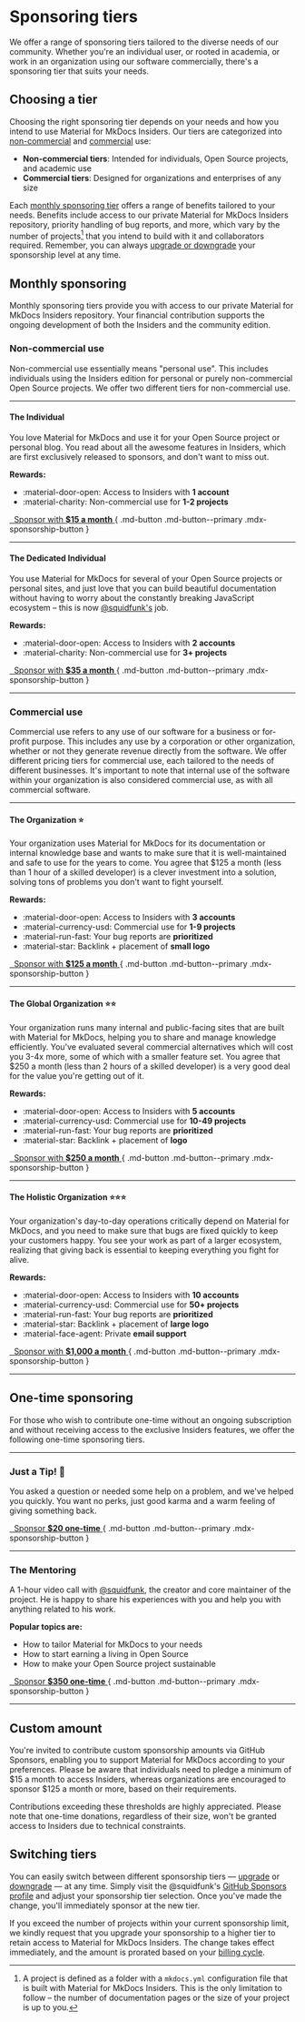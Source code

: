 # Sponsoring tiers

We offer a range of sponsoring tiers tailored to the diverse needs of our
community. Whether you're an individual user, or rooted in academia, or work in
an organization using our software commercially, there's a sponsoring tier
that suits your needs.

## Choosing a tier

Choosing the right sponsoring tier depends on your needs and how you intend to
use Material for MkDocs Insiders. Our tiers are categorized into [non-commercial]
and [commercial] use:

  - __Non-commercial tiers__: Intended for individuals, Open Source projects,
    and academic use
  - __Commercial tiers__: Designed for organizations and enterprises of any size

Each [monthly sponsoring tier] offers a range of benefits tailored to your needs.
Benefits include access to our private Material for MkDocs Insiders repository,
priority handling of bug reports, and more, which vary by the number of
projects[^1] that you intend to build with it and collaborators required. Remember, you can always [upgrade or downgrade] your
sponsorship level at any time.

  [^1]:
    A project is defined as a folder with a `mkdocs.yml` configuration file
    that is built with Material for MkDocs Insiders. This is the only limitation
    to follow – the number of documentation pages or the size of your project
    is up to you.

  [monthly sponsoring tier]: #monthly-sponsoring
  [non-commercial]: #non-commercial-use
  [commercial]: #commercial-use
  [upgrade or downgrade]: #switching-tiers

## Monthly sponsoring

Monthly sponsoring tiers provide you with access to our private Material for
MkDocs Insiders repository. Your financial contribution supports the ongoing
development of both the Insiders and the community edition.

### Non-commercial use

Non-commercial use essentially means "personal use". This includes individuals
using the Insiders edition for personal or purely non-commercial Open Source
projects. We offer two different tiers for non-commercial use.

---

#### The Individual

You love Material for MkDocs and use it for your Open Source project or personal
blog. You read about all the awesome features in Insiders, which are first
exclusively released to sponsors, and don't want to miss out.

__Rewards:__

  - :material-door-open: Access to Insiders with __1 account__
  - :material-charity: Non-commercial use for __1-2 projects__

[&nbsp; Sponsor with __$15 a month__ <span class="mdx-sponsorship-count" data-mdx-component="sponsorship-count"></span>][15 a month]{ .md-button .md-button--primary .mdx-sponsorship-button }

  [15 a month]: https://github.com/sponsors/squidfunk/sponsorships?tier_id=210638

---

#### The Dedicated Individual

You use Material for MkDocs for several of your Open Source projects or personal
sites, and just love that you can build beautiful documentation without having
to worry about the constantly breaking JavaScript ecosystem – this is now
[@squidfunk's] job.

  [@squidfunk's]: https://github.com/squidfunk

__Rewards:__

  - :material-door-open: Access to Insiders with __2 accounts__
  - :material-charity: Non-commercial use for __3+ projects__

[&nbsp; Sponsor with __$35 a month__ <span class="mdx-sponsorship-count" data-mdx-component="sponsorship-count"></span>][35 a month]{ .md-button .md-button--primary .mdx-sponsorship-button }

  [35 a month]: https://github.com/sponsors/squidfunk/sponsorships?tier_id=210641

---

### Commercial use

Commercial use refers to any use of our software for a business or for-profit
purpose. This includes any use by a corporation or other organization, whether
or not they generate revenue directly from the software. We offer different
pricing tiers for commercial use, each tailored to the needs of different
businesses. It's important to note that internal use of the software within your
organization is also considered commercial use, as with all commercial software.

---

#### The Organization :star:

Your organization uses Material for MkDocs for its documentation or internal
knowledge base and wants to make sure that it is well-maintained and safe to use
for the years to come. You agree that $125 a month (less than 1 hour of a
skilled developer) is a clever investment into a solution, solving tons of
problems you don't want to fight yourself.

__Rewards:__

  - :material-door-open: Access to Insiders with __3 accounts__
  - :material-currency-usd: Commercial use for __1-9 projects__
  - :material-run-fast: Your bug reports are __prioritized__
  - :material-star: Backlink + placement of __small logo__

[&nbsp; Sponsor with __$125 a month__ <span class="mdx-sponsorship-count" data-mdx-component="sponsorship-count"></span>][125 a month]{ .md-button .md-button--primary .mdx-sponsorship-button }

  [125 a month]: https://github.com/sponsors/squidfunk/sponsorships?tier_id=210643

---

#### The Global Organization :star::star:

Your organization runs many internal and public-facing sites that are built with
Material for MkDocs, helping you to share and manage knowledge efficiently.
You've evaluated several commercial alternatives which will cost you 3-4x more,
some of which with a smaller feature set. You agree that $250 a month (less than
2 hours of a skilled developer) is a very good deal for the value you're getting
out of it.

__Rewards:__

  - :material-door-open: Access to Insiders with __5 accounts__
  - :material-currency-usd: Commercial use for __10-49 projects__
  - :material-run-fast: Your bug reports are __prioritized__
  - :material-star: Backlink + placement of __logo__

[&nbsp; Sponsor with __$250 a month__ <span class="mdx-sponsorship-count" data-mdx-component="sponsorship-count"></span>][250 a month]{ .md-button .md-button--primary .mdx-sponsorship-button }

  [250 a month]: https://github.com/sponsors/squidfunk/sponsorships?tier_id=181282

---

#### The Holistic Organization :star::star::star:

Your organization's day-to-day operations critically depend on Material for
MkDocs, and you need to make sure that bugs are fixed quickly to keep your
customers happy. You see your work as part of a larger ecosystem, realizing that
giving back is essential to keeping everything you fight for alive.

__Rewards:__

  - :material-door-open: Access to Insiders with __10 accounts__
  - :material-currency-usd: Commercial use for __50+ projects__
  - :material-run-fast: Your bug reports are __prioritized__
  - :material-star: Backlink + placement of __large logo__
  - :material-face-agent: Private __email support__

[&nbsp; Sponsor with __$1,000 a month__ <span class="mdx-sponsorship-count" data-mdx-component="sponsorship-count"></span>][1000 a month]{ .md-button .md-button--primary .mdx-sponsorship-button }

  [1000 a month]: https://github.com/sponsors/squidfunk/sponsorships?tier_id=334388

---

## One-time sponsoring

For those who wish to contribute one-time without an ongoing subscription and
without receiving access to the exclusive Insiders features, we offer the
following one-time sponsoring tiers.

---

### Just a Tip! :money_with_wings:

You asked a question or needed some help on a problem, and we've helped you
quickly. You want no perks, just good karma and a warm feeling of giving
something back.

[&nbsp; Sponsor __$20 one-time__ <span class="mdx-sponsorship-count" data-mdx-component="sponsorship-count"></span>][20 one-time]{ .md-button .md-button--primary .mdx-sponsorship-button }

  [20 one-time]: https://github.com/sponsors/squidfunk/sponsorships?tier_id=222886

---

### The Mentoring

A 1-hour video call with [@squidfunk], the creator and core maintainer of the
project. He is happy to share his experiences with you and help you with
anything related to his work.

__Popular topics are:__

  - How to tailor Material for MkDocs to your needs
  - How to start earning a living in Open Source
  - How to make your Open Source project sustainable

  [@squidfunk]: https://github.com/squidfunk

[&nbsp; Sponsor __$350 one-time__ <span class="mdx-sponsorship-count" data-mdx-component="sponsorship-count"></span>][350 one-time]{ .md-button .md-button--primary .mdx-sponsorship-button }

  [350 one-time]: https://github.com/sponsors/squidfunk/sponsorships?tier_id=210891

---

## Custom amount

You're invited to contribute custom sponsorship amounts via GitHub Sponsors,
enabling you to support Material for MkDocs according to your preferences.
Please be aware that individuals need to pledge a minimum of $15 a month to
access Insiders, whereas organizations are encouraged to sponsor $125 a month or
more, based on their requirements.

Contributions exceeding these thresholds are highly appreciated. Please note
that one-time donations, regardless of their size, won't be granted access to
Insiders due to technical constraints.

## Switching tiers

You can easily switch between different sponsorship tiers — [upgrade] or
[downgrade] — at any time. Simply visit the @squidfunk's
[GitHub Sponsors profile] and adjust your sponsorship tier selection. Once
you've made the change, you'll immediately sponsor at the new tier.

If you exceed the number of projects within your current sponsorship limit, we
kindly request that you upgrade your sponsorship to a higher tier to retain
access to Material for MkDocs Insiders. The change takes effect immediately,
and the amount is prorated based on your [billing cycle].

  [upgrade]: https://docs.github.com/en/billing/managing-billing-for-github-sponsors/upgrading-a-sponsorship
  [downgrade]: https://docs.github.com/en/billing/managing-billing-for-github-sponsors/downgrading-a-sponsorship
  [billing cycle]: https://docs.github.com/en/github/setting-up-and-managing-billing-and-payments-on-github/changing-the-duration-of-your-billing-cycle
  [GitHub Sponsors profile]: https://github.com/sponsors/squidfunk
